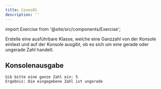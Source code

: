 ```yaml
---
title: Cases01
description: ''
---
```


import Exercise from '@site/src/components/Exercise';

Erstelle eine ausführbare Klasse, welche eine Ganzzahl von der Konsole einliest
und auf der Konsole ausgibt, ob es sich um eine gerade oder ungerade Zahl handelt.

## Konsolenausgabe

```console
Gib bitte eine ganze Zahl ein: 5
Ergebnis: Die eingegebene Zahl ist ungerade
```
<Exercise pullRequest="7" branchSuffix="cases/01" />
